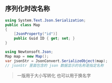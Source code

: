 ## 序列化时改名称
``` C#
using System.Text.Json.Serialization;
public class Map
{
    [JsonProperty("id")]
    public Guid ID { get; set; }
}
```
``` C#
using Newtonsoft.Json;
Map map = new Map();
var jsonStr = JsonConvert.SerializeObject(map);
// jsonStr 里面包含的 json 数据显示的名称是指定名称
```
> 一版用于大小写转化 也可以用于换名字